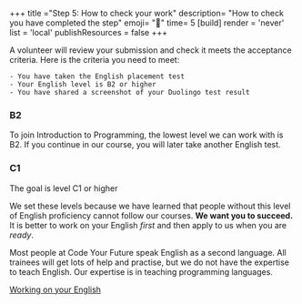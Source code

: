 +++
title ="Step 5: How to check your work"
description= "How to check you have completed the step"
emoji= "🤖"
time= 5
[build]
  render = 'never'
  list = 'local'
  publishResources = false 
+++

A volunteer will review your submission and check it meets the acceptance criteria.
Here is the criteria you need to meet:

```objectives
- You have taken the English placement test
- Your English level is B2 or higher
- You have shared a screenshot of your Duolingo test result
```

### B2

To join Introduction to Programming, the lowest level we can work with is B2. If you continue in our course, you will later take another English test.

### C1

The goal is level C1 or higher

We set these levels because we have learned that people without this level of English proficiency cannot follow our courses. **We want you to succeed.** It is better to work on your English _first_ and then apply to us when you are _ready_.

Most people at Code Your Future speak English as a second language. All trainees will get lots of help and practise, but we do not have the expertise to teach English. Our expertise is in teaching programming languages.

[Working on your English](https://docs.google.com/document/d/1XKpjtFTtvYf_j6hlLwEoiQ_ujSFv12P_WL0Th2wml1Y/edit#heading=h.gx8ev6ub7thp)
